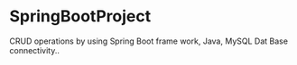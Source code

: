 # SpringBootProject
CRUD operations by using Spring Boot frame work, Java, MySQL Dat Base connectivity..

